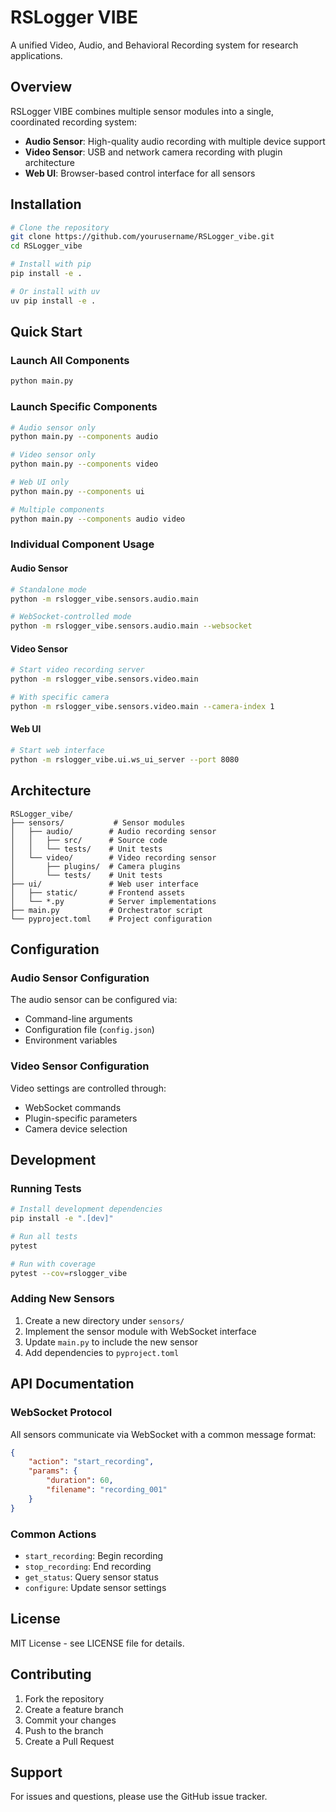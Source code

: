 # RSLogger VIBE

A unified Video, Audio, and Behavioral Recording system for research applications.

## Overview

RSLogger VIBE combines multiple sensor modules into a single, coordinated recording system:
- **Audio Sensor**: High-quality audio recording with multiple device support
- **Video Sensor**: USB and network camera recording with plugin architecture
- **Web UI**: Browser-based control interface for all sensors

## Installation

```bash
# Clone the repository
git clone https://github.com/yourusername/RSLogger_vibe.git
cd RSLogger_vibe

# Install with pip
pip install -e .

# Or install with uv
uv pip install -e .
```

## Quick Start

### Launch All Components
```bash
python main.py
```

### Launch Specific Components
```bash
# Audio sensor only
python main.py --components audio

# Video sensor only  
python main.py --components video

# Web UI only
python main.py --components ui

# Multiple components
python main.py --components audio video
```

### Individual Component Usage

#### Audio Sensor
```bash
# Standalone mode
python -m rslogger_vibe.sensors.audio.main

# WebSocket-controlled mode
python -m rslogger_vibe.sensors.audio.main --websocket
```

#### Video Sensor
```bash
# Start video recording server
python -m rslogger_vibe.sensors.video.main

# With specific camera
python -m rslogger_vibe.sensors.video.main --camera-index 1
```

#### Web UI
```bash
# Start web interface
python -m rslogger_vibe.ui.ws_ui_server --port 8080
```

## Architecture

```
RSLogger_vibe/
├── sensors/           # Sensor modules
│   ├── audio/        # Audio recording sensor
│   │   ├── src/      # Source code
│   │   └── tests/    # Unit tests
│   └── video/        # Video recording sensor
│       ├── plugins/  # Camera plugins
│       └── tests/    # Unit tests
├── ui/               # Web user interface
│   ├── static/       # Frontend assets
│   └── *.py          # Server implementations
├── main.py           # Orchestrator script
└── pyproject.toml    # Project configuration
```

## Configuration

### Audio Sensor Configuration
The audio sensor can be configured via:
- Command-line arguments
- Configuration file (`config.json`)
- Environment variables

### Video Sensor Configuration
Video settings are controlled through:
- WebSocket commands
- Plugin-specific parameters
- Camera device selection

## Development

### Running Tests
```bash
# Install development dependencies
pip install -e ".[dev]"

# Run all tests
pytest

# Run with coverage
pytest --cov=rslogger_vibe
```

### Adding New Sensors
1. Create a new directory under `sensors/`
2. Implement the sensor module with WebSocket interface
3. Update `main.py` to include the new sensor
4. Add dependencies to `pyproject.toml`

## API Documentation

### WebSocket Protocol
All sensors communicate via WebSocket with a common message format:
```json
{
    "action": "start_recording",
    "params": {
        "duration": 60,
        "filename": "recording_001"
    }
}
```

### Common Actions
- `start_recording`: Begin recording
- `stop_recording`: End recording
- `get_status`: Query sensor status
- `configure`: Update sensor settings

## License

MIT License - see LICENSE file for details.

## Contributing

1. Fork the repository
2. Create a feature branch
3. Commit your changes
4. Push to the branch
5. Create a Pull Request

## Support

For issues and questions, please use the GitHub issue tracker.